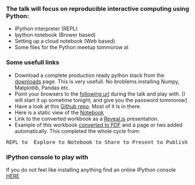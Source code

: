 
### The talk will focus on reproducible interactive computing using Python:

* IPython interpreter (REPL)
* Ipython notebook (Brower based)
* Setting up a cloud notebook (Web based)
* Some files for the Python meetup tommorow at 

### Some usefull links
* Download a complete production ready python stack from the [downloads](/downloads) page. This is very usefull. No broblems installing Numpy, Matplotlib, Pandas etc.
* Point your browsers to the [following url](http://95.85.29.190:8999/notebooks/python_meetup.ipynb) during the talk and play with. [I will start it up sometime tonight, and give you the password tommorow]
* Have a look at this [Github repo](http://tooblippe.github.io/zapycon2013_ipython_science/). Most of it is in there.
* Here is a static view of the [Notebook](http://htmlpreview.github.io/?https://github.com/Tooblippe/zapycon2013_ipython_science/blob/master/src/output/pycon13_ipython.html)
* Link to the converted workbook as a [Reveal.js](http://htmlpreview.github.io/?https://github.com/Tooblippe/zapycon2013_ipython_science/blob/master/src/output/pycon13_ipython.slides.html#/) presentation.
* Example of this workbook [converted to PDF](https://github.com/Tooblippe/zapycon2013_ipython_science/blob/master/src/output/pycon13_ipython_complete.pdf?raw=true) and a page or two added automatically. This completed the whole cycle from:

<pre>REPL to  Explore to Notebook to Share to Present to Publish</pre>

 

### IPython console to play with
If you do not feel like installing anything find an online IPython console [HERE](https://www.pythonanywhere.com/try-ipython/)


